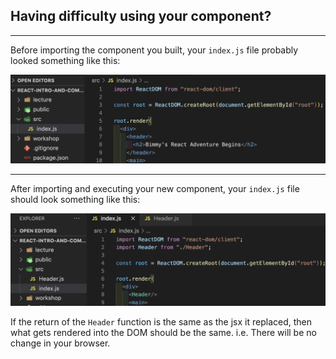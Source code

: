 ## Having difficulty using your component?

---

Before importing the component you built, your `index.js` file probably looked something like this:

![index.js before using the first component](./e3h1.png)

---

After importing and executing your new component, your `index.js` file should look something like this:

![index.js after using the first component](./e3h2.png)

If the return of the `Header` function is the same as the jsx it replaced, then what gets rendered into the DOM should be the same.  i.e. There will be no change in your browser.